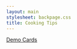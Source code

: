 ```yaml
---
layout: main
stylesheet: backpage.css
title: Cooking Tips
---
```

<div class="text">
  <a class="block-link section-title" href="{{ site.baseurl }}{% link demo.md %}">Demo Cards</a>
</div>

